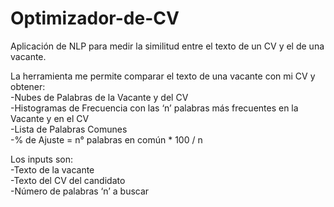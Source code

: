# Optimizador-de-CV
Aplicación de NLP para medir la similitud entre el texto de un CV y el de una vacante.

La herramienta me permite comparar el texto de una vacante con mi CV y obtener:  
-Nubes de Palabras de la Vacante y del CV  
-Histogramas de Frecuencia con las ‘n’ palabras más frecuentes en la Vacante y en el CV  
-Lista de Palabras Comunes  
-% de Ajuste = n° palabras en común * 100 / n  

Los inputs son:  
-Texto de la vacante  
-Texto del CV del candidato  
-Número de palabras ‘n’ a buscar  

